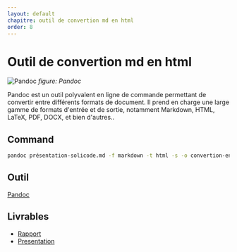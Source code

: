 ```yaml
---
layout: default
chapitre: outil de convertion md en html
order: 8
---
```

# Outil de convertion md en html
![Pandoc](/lab-markdown/8.convertion-en-html/images/pandoc.png)
*figure: Pandoc*

<!-- note -->
Pandoc est un outil polyvalent en ligne de commande permettant de convertir entre différents formats de document. Il prend en charge une large gamme de formats d'entrée et de sortie, notamment Markdown, HTML, LaTeX, PDF, DOCX, et bien d'autres..
## Command

```bash
pandoc présentation-solicode.md -f markdown -t html -s -o convertion-en-html.html
```
## Outil 
[Pandoc]()

## Livrables

- [Rapport](/lab-markdown/8.convertion-en-html/rapport.html)
- [Presentation](/lab-markdown/8.convertion-en-html/presentation.html)
